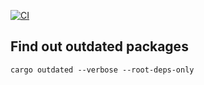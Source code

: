 [![CI](https://github.com/morr/zxc/actions/workflows/rust.yml/badge.svg?branch=master)](https://github.com/morr/zxc/actions/workflows/rust.yml)

## Find out outdated packages
```
cargo outdated --verbose --root-deps-only
```

